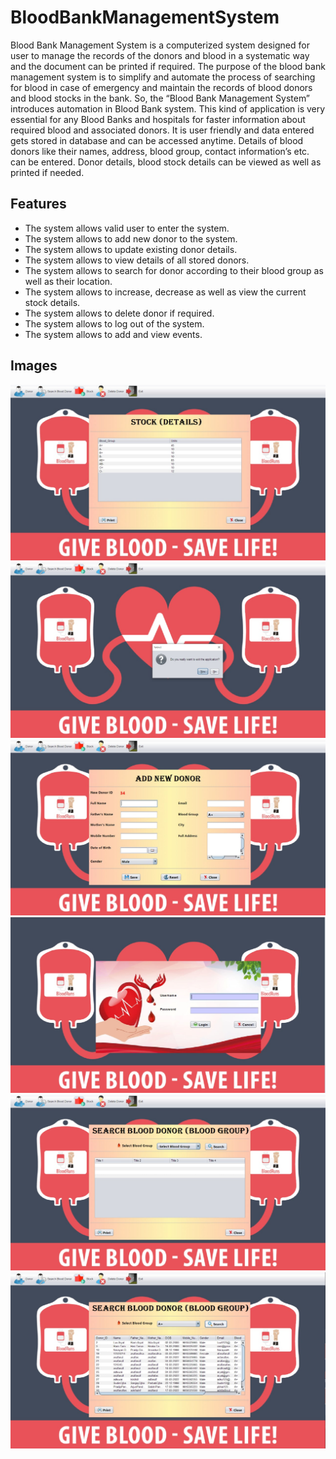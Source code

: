 # BloodBankManagementSystem
Blood Bank Management System is a computerized system designed for user to manage the records of the donors and blood in a systematic way and the document can be printed if required. The purpose of the blood bank management system is to simplify and automate the process of searching for blood in case of emergency and maintain the records of blood donors and blood stocks in the bank. So, the “Blood Bank Management System” introduces automation in Blood Bank system. This kind of application is very essential for any Blood Banks and hospitals for faster information about required blood and associated donors. It is user friendly and data entered gets stored in database and can be accessed anytime. Details of blood donors like their names, address, blood group, contact information’s etc. can be entered. Donor details, blood stock details can be viewed as well as printed if needed.


## Features
* The system allows valid user to enter the system.
* The system allows to add new donor to the system.
* The system allows to update existing donor details.
* The system allows to view details of all stored donors.
* The system allows to search for donor according to their blood group as well as their location.
* The system allows to increase, decrease as well as view the current stock details.
* The system allows to delete donor if required.
* The system allows to log out of the system.
* The system allows to add and view events.

## Images

![LOGIN!](images/1.jpg)
![LOGIN!](images/2.jpg)
![LOGIN!](images/3.jpg)
![LOGIN!](images/4.jpg)
![LOGIN!](images/5.jpg)
![LOGIN!](images/6.jpg)